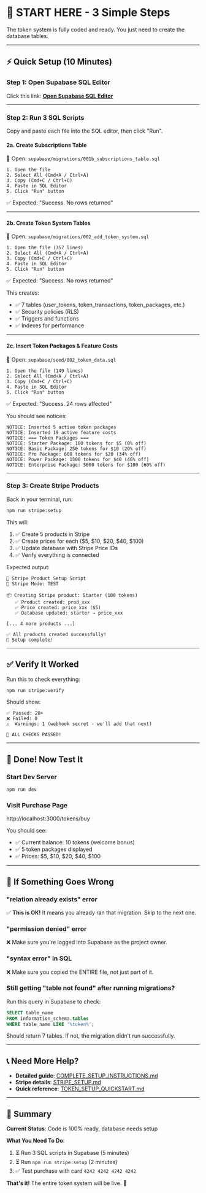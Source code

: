 # 🚀 START HERE - 3 Simple Steps

The token system is fully coded and ready. You just need to create the database tables.

---

## ⚡ Quick Setup (10 Minutes)

### Step 1: Open Supabase SQL Editor

Click this link: **[Open Supabase SQL Editor](https://supabase.com/dashboard/project/haadlwqijqcrpdixbklc/sql/new)**

---

### Step 2: Run 3 SQL Scripts

Copy and paste each file into the SQL editor, then click "Run".

#### 2a. Create Subscriptions Table

📁 Open: `supabase/migrations/001b_subscriptions_table.sql`

```
1. Open the file
2. Select All (Cmd+A / Ctrl+A)
3. Copy (Cmd+C / Ctrl+C)
4. Paste in SQL Editor
5. Click "Run" button
```

✅ Expected: "Success. No rows returned"

---

#### 2b. Create Token System Tables

📁 Open: `supabase/migrations/002_add_token_system.sql`

```
1. Open the file (357 lines)
2. Select All (Cmd+A / Ctrl+A)
3. Copy (Cmd+C / Ctrl+C)
4. Paste in SQL Editor
5. Click "Run" button
```

✅ Expected: "Success. No rows returned"

This creates:
- ✅ 7 tables (user_tokens, token_transactions, token_packages, etc.)
- ✅ Security policies (RLS)
- ✅ Triggers and functions
- ✅ Indexes for performance

---

#### 2c. Insert Token Packages & Feature Costs

📁 Open: `supabase/seed/002_token_data.sql`

```
1. Open the file (149 lines)
2. Select All (Cmd+A / Ctrl+A)
3. Copy (Cmd+C / Ctrl+C)
4. Paste in SQL Editor
5. Click "Run" button
```

✅ Expected: "Success. 24 rows affected"

You should see notices:
```
NOTICE: Inserted 5 active token packages
NOTICE: Inserted 19 active feature costs
NOTICE: === Token Packages ===
NOTICE: Starter Package: 100 tokens for $5 (0% off)
NOTICE: Basic Package: 250 tokens for $10 (20% off)
NOTICE: Pro Package: 600 tokens for $20 (34% off)
NOTICE: Power Package: 1500 tokens for $40 (46% off)
NOTICE: Enterprise Package: 5000 tokens for $100 (60% off)
```

---

### Step 3: Create Stripe Products

Back in your terminal, run:

```bash
npm run stripe:setup
```

This will:
1. ✅ Create 5 products in Stripe
2. ✅ Create prices for each ($5, $10, $20, $40, $100)
3. ✅ Update database with Stripe Price IDs
4. ✅ Verify everything is connected

Expected output:
```
🚀 Stripe Product Setup Script
🔑 Stripe Mode: TEST

📦 Creating Stripe product: Starter (100 tokens)
   ✅ Product created: prod_xxx
   ✅ Price created: price_xxx ($5)
   ✅ Database updated: starter → price_xxx

[... 4 more products ...]

✅ All products created successfully!
🎉 Setup complete!
```

---

## ✅ Verify It Worked

Run this to check everything:

```bash
npm run stripe:verify
```

Should show:
```
✅ Passed: 20+
❌ Failed: 0
⚠️  Warnings: 1 (webhook secret - we'll add that next)

🎉 ALL CHECKS PASSED!
```

---

## 🎉 Done! Now Test It

### Start Dev Server

```bash
npm run dev
```

### Visit Purchase Page

http://localhost:3000/tokens/buy

You should see:
- ✅ Current balance: 10 tokens (welcome bonus)
- ✅ 5 token packages displayed
- ✅ Prices: $5, $10, $20, $40, $100

---

## 🔧 If Something Goes Wrong

### "relation already exists" error
✅ **This is OK!** It means you already ran that migration. Skip to the next one.

### "permission denied" error
❌ Make sure you're logged into Supabase as the project owner.

### "syntax error" in SQL
❌ Make sure you copied the ENTIRE file, not just part of it.

### Still getting "table not found" after running migrations?
Run this query in Supabase to check:

```sql
SELECT table_name
FROM information_schema.tables
WHERE table_name LIKE '%token%';
```

Should return 7 tables. If not, the migration didn't run successfully.

---

## 📞 Need More Help?

- **Detailed guide**: [COMPLETE_SETUP_INSTRUCTIONS.md](COMPLETE_SETUP_INSTRUCTIONS.md)
- **Stripe details**: [STRIPE_SETUP.md](scripts/STRIPE_SETUP.md)
- **Quick reference**: [TOKEN_SETUP_QUICKSTART.md](TOKEN_SETUP_QUICKSTART.md)

---

## 🎯 Summary

**Current Status**: Code is 100% ready, database needs setup

**What You Need To Do**:
1. ⏳ Run 3 SQL scripts in Supabase (5 minutes)
2. ⏳ Run `npm run stripe:setup` (2 minutes)
3. ✅ Test purchase with card `4242 4242 4242 4242`

**That's it!** The entire token system will be live. 🚀
